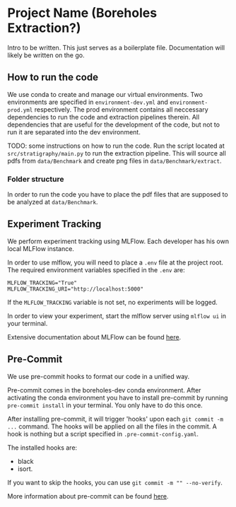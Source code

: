 # Project Name (Boreholes Extraction?)

Intro to be written. This just serves as a boilerplate file. Documentation will likely be written on the go.

## How to run the code
We use conda to create and manage our virtual environments. Two environments are specified in `environment-dev.yml` and `environment-prod.yml` respectively. The prod environment contains all neccessary dependencies to run the code and extraction pipelines therein. All dependencies that are useful for the development of the code, but not to run it are separated into the dev environment.

TODO: some instructions on how to run the code.
Run the script located at `src/stratigraphy/main.py` to run the extraction pipeline. This will source all pdfs from `data/Benchmark` and create png files in `data/Benchmark/extract`. 

### Folder structure
In order to run the code you have to place the pdf files that are supposed to be analyzed at `data/Benchmark`. 


## Experiment Tracking
We perform experiment tracking using MLFlow. Each developer has his own local MLFlow instance. 

In order to use mlflow, you will need to place a `.env` file at the project root. The required environment variables specified in the `.env` are:

```
MLFLOW_TRACKING="True"
MLFLOW_TRACKING_URI="http://localhost:5000"
```

If the `MLFLOW_TRACKING` variable is not set, no experiments will be logged.

In order to view your experiment, start the mlflow server using `mlflow ui` in your terminal.

Extensive documentation about MLFlow can be found [here](https://mlflow.org/docs/latest/index.html).

## Pre-Commit
We use pre-commit hooks to format our code in a unified way.

Pre-commit comes in the boreholes-dev conda environment. After activating the conda environment you have to install pre-commit by running `pre-commit install` in your terminal. You only have to do this once.

After installing pre-commit, it will trigger 'hooks' upon each `git commit -m ...` command. The hooks will be applied on all the files in the commit. A hook is nothing but a script specified in `.pre-commit-config.yaml`.

The installed hooks are:
- black
- isort.

If you want to skip the hooks, you can use `git commit -m "" --no-verify`.

More information about pre-commit can be found [here](https://pre-commit.com).
